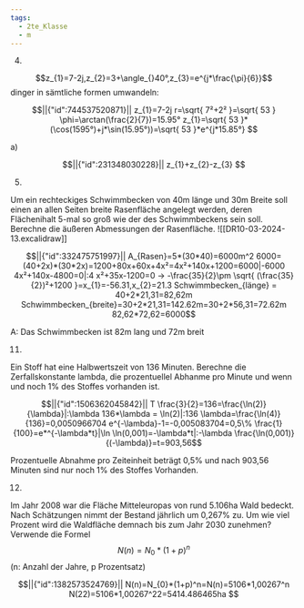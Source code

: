 ```yaml
---
tags:
  - 2te_Klasse
  - m
---
```

4)
$$z_{1}=7-2j,z_{2}=3+\angle_{}40°,z_{3}=e^{j*\frac{\pi}{6}}$$
dinger in sämtliche formen umwandeln:
```math
||{"id":744537520871}||

z_{1}=7-2j
r=\sqrt{ 7²+2² }=\sqrt{ 53 }
\phi=\arctan(\frac{2}{7})=15.95°
z_{1}=\sqrt{ 53 }*(\cos(1595°)+j*\sin(15.95°))=\sqrt{ 53 }*e^{j*15.85°}

```
a)
```math
||{"id":231348030228}||
z_{1}+z_{2}-z_{3}

```
5)
Um ein rechteckiges Schwimmbecken von 40m länge und 30m Breite soll einen an allen Seiten breite Rasenfläche angelegt werden, deren Flächenihalt 5-mal so groß wie der des Schwimmbeckens sein soll. Berechne die äußeren Abmessungen der Rasenfläche.
![[DR10-03-2024-13.excalidraw]]
```math
||{"id":332475751997}||

A_{Rasen}=5*(30*40)=6000m^2
6000=(40+2x)*(30*2x)=1200+80x+60x+4x²=4x²+140x+1200=6000|-6000
4x²+140x-4800=0|:4 
x²+35x-1200=0 → -\frac{35}{2}\pm \sqrt{ (\frac{35}{2})²+1200 }=x_{1}=-56.31,x_{2}=21.3
Schwimmbecken_{länge} = 40+2*21,31=82,62m
Schwimmbecken_{breite}=30+2*21,31=142.62m=30+2*56,31=72.62m
82,62*72,62=6000
```
A: Das Schwimmbecken ist 82m lang und 72m breit

11)
Ein Stoff hat eine Halbwertszeit von 136 Minuten. Berechne die Zerfallskonstante lambda, die prozentuellel Abhanme pro Minute und wenn und noch 1% des Stoffes vorhanden ist.

```math
||{"id":1506362045842}||

T \frac{3}{2}=136=\frac{\ln(2)}{\lambda}|:\lambda
136*\lambda = \ln(2)|:136
\lambda=\frac{\ln(4)}{136}=0,0050966704
e^{-\lambda}-1=-0,005083704=0,5\%
\frac{1}{100}=e*^{-\lambda*t}|\ln
\ln(0,001)=-\lambda*t|:-\lambda

\frac{\ln(0,001)}{(-\lambda)}=t=903,56
```
Prozentuelle Abnahme pro Zeiteinheit beträgt 0,5% und nach 903,56 Minuten sind nur noch 1% des Stoffes Vorhanden.

12)
Im Jahr 2008 war die Fläche Mitteleuropas von rund 5.106ha Wald bedeckt. Nach Schätzungen nimmt der Bestand jährlich um 0,267% zu. Um wie viel Prozent wird die Waldfläche demnach bis zum Jahr 2030 zunehmen? 
Verwende die Formel $$N(n)=N_{0}*(1+p)^n$$ (n: Anzahl der Jahre, p Prozentsatz)
```math
||{"id":1382573524769}||

N(n)=N_{0}*(1+p)^n=N(n)=5106*1,00267^n
N(22)=5106*1,00267^22=5414.486465ha

```

<div tabindex='-1'contenteditable='false' class='livePrevPlus'></div>
